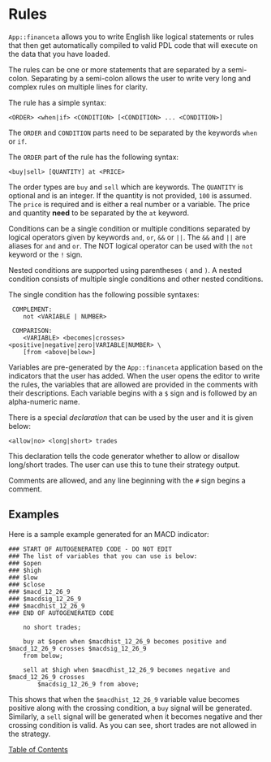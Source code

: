 # Rules

`App::financeta` allows you to write English like logical statements or rules
that then get automatically compiled to valid PDL code that will execute on the
data that you have loaded.

The rules can be one or more statements that are separated by a semi-colon.
Separating by a semi-colon allows the user to write very long and complex rules
on multiple lines for clarity.

The rule has a simple syntax:

    <ORDER> <when|if> <CONDITION> [<CONDITION> ... <CONDITION>] 

The `ORDER` and `CONDITION` parts need to be separated by the keywords `when` or
`if`.

The `ORDER` part of the rule has the following syntax:

    <buy|sell> [QUANTITY] at <PRICE> 

The order types are `buy` and `sell` which are keywords. The `QUANTITY` is
optional and is an integer. If the quantity is not provided, `100` is assumed. The `price` is required and is either a real number
or a variable. The price and quantity **need** to be separated by the `at` keyword. 

Conditions can be a single condition or multiple conditions separated by logical
operators given by keywords `and`, `or`, `&&` or `||`. The `&&` and `||` are
aliases for `and` and `or`. The NOT logical operator can be used with the `not`
keyword or the `!` sign.

Nested conditions are supported using parentheses
`(` and `)`. A nested condition consists of multiple single conditions and other
nested conditions.

The single condition has the following possible syntaxes:

     COMPLEMENT:
        not <VARIABLE | NUMBER>

     COMPARISON:
        <VARIABLE> <becomes|crosses> <positive|negative|zero|VARIABLE|NUMBER> \
        [from <above|below>]

Variables are pre-generated by the `App::financeta` application based on the
indicators that the user has added. When the user opens the editor to write the
rules, the variables that are allowed are provided in the comments with their
descriptions. Each variable begins with a `$` sign and is followed by an
alpha-numeric name.

There is a special _declaration_ that can be used by the user and it is given
below:

    <allow|no> <long|short> trades

This declaration tells the code generator whether to allow or disallow
long/short trades. The user can use this to tune their strategy output.

Comments are allowed, and any line beginning with the `#` sign begins a comment.

## Examples


Here is a sample example generated for an MACD indicator:

    ### START OF AUTOGENERATED CODE - DO NOT EDIT
    ### The list of variables that you can use is below:
    ### $open
    ### $high
    ### $low
    ### $close
    ### $macd_12_26_9
    ### $macdsig_12_26_9
    ### $macdhist_12_26_9
    ### END OF AUTOGENERATED CODE

        no short trades;

        buy at $open when $macdhist_12_26_9 becomes positive and $macd_12_26_9 crosses $macdsig_12_26_9
        from below;

        sell at $high when $macdhist_12_26_9 becomes negative and $macd_12_26_9 crosses
            $macdsig_12_26_9 from above;
 
This shows that when the `$macdhist_12_26_9` variable value becomes positive
along with the crossing condition, a
`buy` signal will be generated. Similarly, a `sell` signal will be generated
when it becomes negative and ther crossing condition is valid.
As you can see, short trades are not allowed in the strategy.


[Table of Contents](./index.html)
